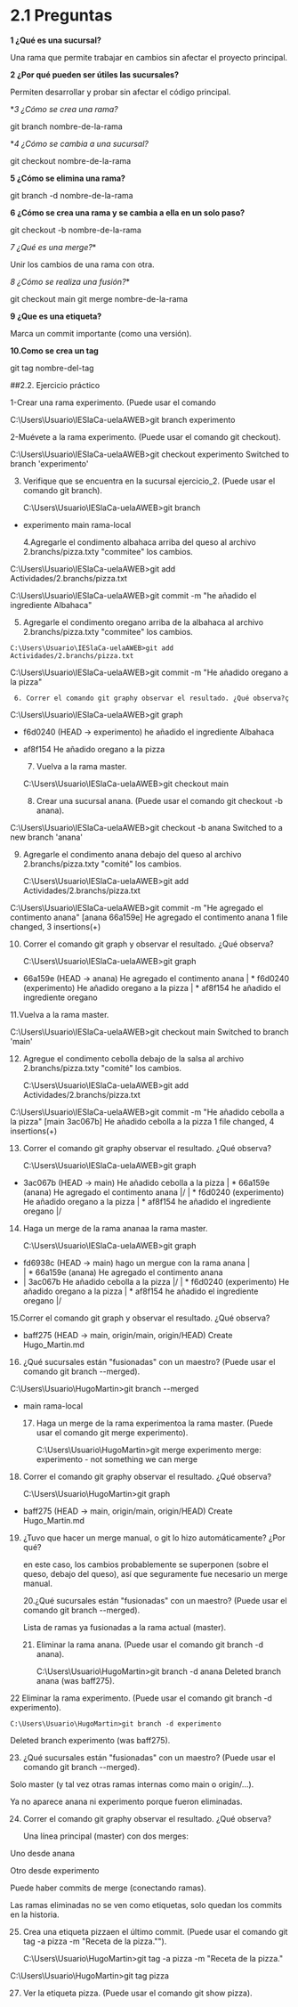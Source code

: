 # 2.1 Preguntas
**1 ¿Qué es una sucursal?**

Una rama que permite trabajar en cambios sin afectar el proyecto principal.

**2 ¿Por qué pueden ser útiles las sucursales?**

Permiten desarrollar y probar sin afectar el código principal.

**3 ¿Cómo se crea una rama?*

git branch nombre-de-la-rama

**4 ¿Cómo se cambia a una sucursal?*

git checkout nombre-de-la-rama

**5 ¿Cómo se elimina una rama?**

git branch -d nombre-de-la-rama

**6 ¿Cómo se crea una rama y se cambia a ella en un solo paso?**

git checkout -b nombre-de-la-rama

*7 ¿Qué es una merge?**

Unir los cambios de una rama con otra.

*8 ¿Cómo se realiza una fusión?**

git checkout main
git merge nombre-de-la-rama

**9 ¿Que es una etiqueta?**

Marca un commit importante (como una versión).

**10.Como se crea un tag**

git tag nombre-del-tag


##2.2. Ejercicio práctico

1-Crear una rama experimento. (Puede usar el comando

C:\Users\Usuario\IESlaCa-uelaAWEB>git branch experimento

2-Muévete a la rama experimento. (Puede usar el comando git checkout).

C:\Users\Usuario\IESlaCa-uelaAWEB>git checkout experimento
Switched to branch 'experimento'

3. Verifique que se encuentra en la sucursal ejercicio_2. (Puede usar el comando git branch).

   C:\Users\Usuario\IESlaCa-uelaAWEB>git branch
* experimento
  main
  rama-local

  4.Agregarle el condimento albahaca arriba del queso al archivo 2.branchs/pizza.txty "commitee" los cambios.

 C:\Users\Usuario\IESlaCa-uelaAWEB>git add Actividades/2.branchs/pizza.txt

C:\Users\Usuario\IESlaCa-uelaAWEB>git commit -m "he añadido el ingrediente Albahaca"

  5. Agregarle el condimento oregano arriba de la albahaca al archivo 2.branchs/pizza.txty "commitee" los cambios.
 
    C:\Users\Usuario\IESlaCa-uelaAWEB>git add Actividades/2.branchs/pizza.txt

C:\Users\Usuario\IESlaCa-uelaAWEB>git commit -m "He añadido oregano a la pizza"

     6. Correr el comando git graphy observar el resultado. ¿Qué observa?ç

     
C:\Users\Usuario\IESlaCa-uelaAWEB>git graph
* f6d0240 (HEAD -> experimento) he añadido el ingrediente Albahaca
* af8f154 He añadido oregano a la pizza

  7. Vuelva a la rama master.
 
  C:\Users\Usuario\IESlaCa-uelaAWEB>git checkout main

  8. Crear una sucursal anana. (Puede usar el comando git checkout -b anana).
 
C:\Users\Usuario\IESlaCa-uelaAWEB>git checkout -b anana
Switched to a new branch 'anana'

9. Agregarle el condimento anana debajo del queso al archivo 2.branchs/pizza.txty "comité" los cambios.

    C:\Users\Usuario\IESlaCa-uelaAWEB>git add Actividades/2.branchs/pizza.txt

C:\Users\Usuario\IESlaCa-uelaAWEB>git commit -m "He agregado el contimento anana"
[anana 66a159e] He agregado el contimento anana
 1 file changed, 3 insertions(+)

 10. Correr el comando git graph y observar el resultado. ¿Qué observa?

     C:\Users\Usuario\IESlaCa-uelaAWEB>git graph
* 66a159e (HEAD -> anana) He agregado el contimento anana
| * f6d0240 (experimento) He añadido oregano a la pizza
| * af8f154 he añadido el ingrediente oregano

11.Vuelva a la rama master.

C:\Users\Usuario\IESlaCa-uelaAWEB>git checkout main
Switched to branch 'main'


12. Agregue el condimento cebolla debajo de la salsa al archivo 2.branchs/pizza.txty "comité" los cambios.

    C:\Users\Usuario\IESlaCa-uelaAWEB>git add Actividades/2.branchs/pizza.txt

C:\Users\Usuario\IESlaCa-uelaAWEB>git commit -m "He añadido cebolla a la pizza"
[main 3ac067b] He añadido cebolla a la pizza
 1 file changed, 4 insertions(+)

 13. Correr el comando git graphy observar el resultado. ¿Qué observa?

     C:\Users\Usuario\IESlaCa-uelaAWEB>git graph
* 3ac067b (HEAD -> main) He añadido cebolla a la pizza
| * 66a159e (anana) He agregado el contimento anana
|/
| * f6d0240 (experimento) He añadido oregano a la pizza
| * af8f154 he añadido el ingrediente oregano
|/
 
14. Haga un merge de la rama ananaa la rama master.

    C:\Users\Usuario\IESlaCa-uelaAWEB>git graph
*   fd6938c (HEAD -> main) hago un mergue con la rama anana
|\
| * 66a159e (anana) He agregado el contimento anana
* | 3ac067b He añadido cebolla a la pizza
|/
| * f6d0240 (experimento) He añadido oregano a la pizza
| * af8f154 he añadido el ingrediente oregano
|/       

  
15.Correr el comando git graph y observar el resultado. ¿Qué observa?

* baff275 (HEAD -> main, origin/main, origin/HEAD) Create Hugo_Martin.md


16. ¿Qué sucursales están "fusionadas" con un maestro? (Puede usar el comando git branch --merged).

C:\Users\Usuario\HugoMartin>git branch --merged
* main
  rama-local


  17. Haga un merge de la rama experimentoa la rama master. (Puede usar el comando git merge experimento).
 
      C:\Users\Usuario\HugoMartin>git merge experimento
merge: experimento - not something we can merge

18. Correr el comando git graphy observar el resultado. ¿Qué observa?

    C:\Users\Usuario\HugoMartin>git graph
* baff275 (HEAD -> main, origin/main, origin/HEAD) Create Hugo_Martin.md

19. ¿Tuvo que hacer un merge manual, o git lo hizo automáticamente? ¿Por qué?

    en este caso, los cambios probablemente se superponen (sobre el queso, debajo del queso), así que seguramente fue necesario un merge manual.

    20.¿Qué sucursales están "fusionadas" con un maestro? (Puede usar el comando git branch --merged).

    Lista de ramas ya fusionadas a la rama actual (master).

    21. Eliminar la rama anana. (Puede usar el comando git branch -d anana).
   
        C:\Users\Usuario\HugoMartin>git branch -d anana
Deleted branch anana (was baff275).

22 Eliminar la rama experimento. (Puede usar el comando git branch -d experimento).

    C:\Users\Usuario\HugoMartin>git branch -d experimento
Deleted branch experimento (was baff275).

23. ¿Qué sucursales están "fusionadas" con un maestro? (Puede usar el comando git branch --merged).

Solo master (y tal vez otras ramas internas como main o origin/...).

Ya no aparece anana ni experimento porque fueron eliminadas.

24. Correr el comando git graphy observar el resultado. ¿Qué observa?

    Una línea principal (master) con dos merges:

Uno desde anana

Otro desde experimento

Puede haber commits de merge (conectando ramas).

Las ramas eliminadas no se ven como etiquetas, solo quedan los commits en la historia.

25. Crea una etiqueta pizzaen el último commit. (Puede usar el comando git tag -a pizza -m "Receta de la pizza."").

    C:\Users\Usuario\HugoMartin>git tag -a pizza -m "Receta de la pizza."

C:\Users\Usuario\HugoMartin>git tag
pizza

27. Ver la etiqueta pizza. (Puede usar el comando git show pizza).

    



